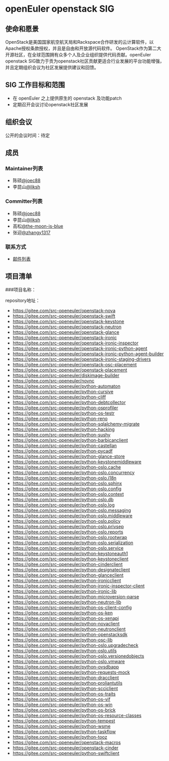 # openEuler openstack SIG

## 使命和愿景

OpenStack是美国国家航空航天局和Rackspace合作研发的云计算软件，以Apache授权条款授权，并且是自由和开放源代码软件。
OpenStack作为第二大开源社区，在全球范围拥有众多个人及企业组织提供代码贡献。openEuler openstack SIG致力于贡为openstack社区贡献更适合行业发展的平台功能增强，
并且定期组织会议为社区发展提供建议和回馈。


## SIG 工作目标和范围

- 在 openEuler 之上提供原生的 openstack 及功能patch
- 定期召开会议讨论openstack社区发展

## 组织会议

公开的会议时间：待定


## 成员

### Maintainer列表

- 陈硕[@joec88](https://gitee.com/joec88)
- 李昆山[@liksh](https://gitee.com/liksh)

### Committer列表

- 陈硕[@joec88](https://gitee.com/joec88)
- 李昆山[@liksh](https://gitee.com/liksh)
- 高松[@the-moon-is-blue](https://gitee.com/the-moon-is-blue)
- 张迎[@zhangy1317](https://gitee.com/zhangy1317)

### 联系方式

- [邮件列表](dev@openeuler.org)


## 项目清单


###项目名称：

repository地址：

- https://gitee.com/src-openeuler/openstack-nova
- https://gitee.com/src-openeuler/openstack-swift
- https://gitee.com/src-openeuler/openstack-keystone
- https://gitee.com/src-openeuler/openstack-neutron
- https://gitee.com/src-openeuler/openstack-glance
- https://gitee.com/src-openeuler/openstack-ironic
- https://gitee.com/src-openeuler/openstack-ironic-inspector
- https://gitee.com/src-openeuler/openstack-ironic-python-agent
- https://gitee.com/src-openeuler/openstack-ironic-python-agent-builder
- https://gitee.com/src-openeuler/openstack-ironic-staging-drivers
- https://gitee.com/src-openeuler/openstack-osc-placement
- https://gitee.com/src-openeuler/openstack-placement
- https://gitee.com/src-openeuler/diskimage-builder
- https://gitee.com/src-openeuler/novnc
- https://gitee.com/src-openeuler/python-automaton
- https://gitee.com/src-openeuler/python-cursive
- https://gitee.com/src-openeuler/python-cliff
- https://gitee.com/src-openeuler/python-debtcollector
- https://gitee.com/src-openeuler/python-osprofiler
- https://gitee.com/src-openeuler/python-os-testr
- https://gitee.com/src-openeuler/python-reno
- https://gitee.com/src-openeuler/python-sqlalchemy-migrate
- https://gitee.com/src-openeuler/python-hacking
- https://gitee.com/src-openeuler/python-sushy
- https://gitee.com/src-openeuler/python-barbicanclient
- https://gitee.com/src-openeuler/python-castellan
- https://gitee.com/src-openeuler/python-pycadf
- https://gitee.com/src-openeuler/python-glance-store
- https://gitee.com/src-openeuler/python-keystonemiddleware
- https://gitee.com/src-openeuler/python-oslo.cache
- https://gitee.com/src-openeuler/python-oslo.concurrency
- https://gitee.com/src-openeuler/python-oslo.i18n
- https://gitee.com/src-openeuler/python-oslo.sphinx
- https://gitee.com/src-openeuler/python-oslo.config
- https://gitee.com/src-openeuler/python-oslo.context
- https://gitee.com/src-openeuler/python-oslo.db
- https://gitee.com/src-openeuler/python-oslo.log
- https://gitee.com/src-openeuler/python-oslo.messaging
- https://gitee.com/src-openeuler/python-oslo.middleware
- https://gitee.com/src-openeuler/python-oslo.policy
- https://gitee.com/src-openeuler/python-oslo.privsep
- https://gitee.com/src-openeuler/python-oslo.reports
- https://gitee.com/src-openeuler/python-oslo.rootwrap
- https://gitee.com/src-openeuler/python-oslo.serialization
- https://gitee.com/src-openeuler/python-oslo.service
- https://gitee.com/src-openeuler/python-keystoneauth1
- https://gitee.com/src-openeuler/python-keystoneclient
- https://gitee.com/src-openeuler/python-cinderclient
- https://gitee.com/src-openeuler/python-designateclient
- https://gitee.com/src-openeuler/python-glanceclient
- https://gitee.com/src-openeuler/python-ironicclient
- https://gitee.com/src-openeuler/python-ironic-inspector-client
- https://gitee.com/src-openeuler/python-ironic-lib
- https://gitee.com/src-openeuler/python-microversion-parse
- https://gitee.com/src-openeuler/python-neutron-lib
- https://gitee.com/src-openeuler/python-os-client-config
- https://gitee.com/src-openeuler/python-os-ken
- https://gitee.com/src-openeuler/python-os-xenapi
- https://gitee.com/src-openeuler/python-novaclient
- https://gitee.com/src-openeuler/python-neutronclient
- https://gitee.com/src-openeuler/python-openstacksdk
- https://gitee.com/src-openeuler/python-osc-lib
- https://gitee.com/src-openeuler/python-oslo.upgradecheck
- https://gitee.com/src-openeuler/python-oslo.utils
- https://gitee.com/src-openeuler/python-oslo.versionedobjects
- https://gitee.com/src-openeuler/python-oslo.vmware
- https://gitee.com/src-openeuler/python-ovsdbapp
- https://gitee.com/src-openeuler/python-requests-mock
- https://gitee.com/src-openeuler/python-dracclient
- https://gitee.com/src-openeuler/python-proliantutils
- https://gitee.com/src-openeuler/python-scciclient
- https://gitee.com/src-openeuler/python-os-traits
- https://gitee.com/src-openeuler/python-os-vif
- https://gitee.com/src-openeuler/python-os-win
- https://gitee.com/src-openeuler/python-os-brick
- https://gitee.com/src-openeuler/python-os-resource-classes
- https://gitee.com/src-openeuler/python-tempest
- https://gitee.com/src-openeuler/python-wsme
- https://gitee.com/src-openeuler/python-taskflow
- https://gitee.com/src-openeuler/python-tooz
- https://gitee.com/src-openeuler/openstack-macros
- https://gitee.com/src-openeuler/openstack-cinder
- https://gitee.com/src-openeuler/python-swiftclient
